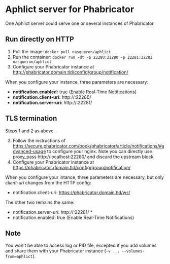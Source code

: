Aphlict server for Phabricator
==============================

One Aphlict server could serve one or several instances of Phabricator.

Run directly on HTTP
--------------------

1. Pull the image: `docker pull nasqueron/aphlict`
2. Run the container: `docker run -dt -p 22280:22280 -p 22281:22281 nasqueron/aphlict`
3. Configure your Phabricator instance at http://phabricator.domain.tld/config/group/notification/

When you configure your instance, three parameters are necessary:

* **notification.enabled:** true (Enable Real-Time Notifications)
* **notification.client-uri:** http://<ip or host>:22280/
* **notification.server-uri:** http://<ip or host>:22281/


TLS termination
---------------

Steps 1 and 2 as above.

3. Follow the instructions of https://secure.phabricator.com/book/phabricator/article/notifications/#advanced-usage to configure your nginx. Note you can directly use proxy_pass http://localhost:22280/ and discard the upstream block.
4. Configure your Phabricator instance at https://phabricator.domain.tld/config/group/notification/

When you configure your intance, three parameters are necessary, but only *client-uri* changes from the HTTP config:

* notification.client-uri: https://phabricator.domain.tld/ws/

The other two remains the same:

* notification.server-uri: http://<ip or host>:22281/ * 
* notification.enabled: true (Enable Real-Time Notifications)

Note
----

You won't be able to access log or PID file, excepted if you add volumes
and share them with your Phabricator instance (`-v ... --volumes-from=aphlict`).
